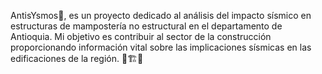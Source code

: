 AntisYsmos🌱, es un proyecto dedicado al análisis del impacto sísmico en estructuras de mampostería no estructural en el departamento de Antioquia. 
 Mi objetivo es contribuir al sector de la construcción proporcionando información vital sobre las implicaciones sísmicas en las edificaciones de la región. 🌴🏗️🌊
  
